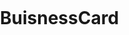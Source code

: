 # BuisnessCard<!DOCTYPE html>
<html>
<head>
    <meta charset="UTF-8">
    <meta http-equiv="X-UA-Compatible" content="IE=edge">
    <meta name="viewport" content="width=device-width, initial-scale=1.0">
    <title>Document</title>
    <style> 
        html, body, p {
            padding: 0;
            margin: 0;        
    }
    p, li {
            font-family: 'Segoe UI', Tahoma, Geneva, Verdana, serif;
    }

    .bold-text {
        font-weight: bold; 
        text-decoration: underline; 
        letter-spacing: 0,5px; 
        font-size: 40px; 
        color: rgb(0, 0, 0);
        list-style: none;
    }
    .A {
        font-weight: 700; 
        font-style: oblique;
    }
    .C {
        color:rgb(255, 255, 255);
        font-size: 30px;
        font-family:Georgia, 'Times New Roman', Times, serif;
        padding-top: 20px;
    }
    .F {
        background: #857d8f ;
    }
    .I {
        color: rgb(0, 0, 0); 
        font-size: 7mm;
        padding-top: 35px;
        padding-bottom: 20px;
    }
    .block1 {
        width: 1200px; 
        margin: auto;
        padding-top: 30px;
        padding-bottom: 20px;
    }
    .img {
        width: 80%; 
        object-fit: cover;
        padding-top: 60px;
        padding: auto;
    }
    .nav {
        list-style: none;
        padding: 0;
        margin: 0;
        display: flex;
    }
    .nav li {
        display: inline;
        margin: auto;
        padding-top: 0px;
        padding-bottom: 0px;
        font-size: 30px;
        cursor: pointer;
        font-family:Georgia, 'Times New Roman', Times, serif;
    }
    .vav {
        list-style: none;
        color: #9F9981;
        font-size: 5mm;
        padding: 0;
        margin: 0;
        list-style-image: url('./1687.png');
    }
    
    .osebe {
        list-style-image: url('./500_F_253707611_3goDKUC9Gaaf3I9Bz1txoaxPv3piNhFH.jpg');

    }

    </style>
</head>

<body>



    <div class="F">
        <div class="block1">       
        <ul class="C nav"></olclass>
            <li> <span class="bold-text C">Василий <br> Тептин</span> </li>
            <li>Опыт работы</li>
            <li>Достижения</li>
            <li>Личное</li>
            <li>Контакты</li>
        </ul>
        <img class="img" src="./ZPnJYTsaCBk.jpg" alt="Мое фото">
    <p class="C">
        Инженер производственно-технического отдела компании ***, г. Санкт-Петербург <br> Начинающий программист 
    </p>
        </div>
    <hr>   
    </div>


       <div class="block1 I">
        <h2>Опыт работы на данный момент отсутствует</h2>
    <ol>
        <li> Есть навыки программирования в Turbo Pascal (школьные годы) </li>
        <li> Есть навыки в создании сайта по роликам из ютуба> </li>
        <li> Год опыта работы на должности Инженер ПТО  </li>
    </ol>
    <hr>
    </div>  


    <div class="block1">
    <h2>Главные достижения за последние 7 лет</h2>
    <ol class="vav">
        <li>Окончил университет Путей Сообщения Императора Александра I</li>
        <li>Получил высшее образование в сфере управления (Менеджмент)</li>
        <li>Осуществил мечту-прыжок с парашютом</li>
        <li>Устроился на интересную работу</li>
        <li>Получил военское звание "Ефрейтор" во время срочной службы</li>
    </ol>
    </div>



    <div class="block1">
        <hr> 
    <h2>Мой принцип работы</h2>
        <hr>
        <p class="I"> 
        Моя жизнь — это поезд. В лучшие моменты мне кажется,что я им управляю. В худшие я представляю себя пассажиром. А иногда понимаю,что лежу на рельсах.
        </p>
    </div>



        <div class="block1">
    <h2>Kратко о себе</h2>
    <ol class="osebe">
        <li>с кем вы планируете общаться</li>
        <li>чего ждет оппонент от этого общения</li>
        <li>то вы можете ему предложить</li>
        <li>кто ваши основные конкуренты</li>
    </ol>
    <img src="index2.jpg" alt="Мое фото">
    <img src="images.jpg" alt="Мое фото">
    <img src="index.png" alt="Мое фото">
    <hr>
    <div>


        <div class="block1">
    <h3>Мои контакты</h3>
    <ul>
        <li>Номер телефона <span class="A" >73141</span> </li>
        <li>Мой мэйл <span class="A" >щлтмщфыуткмщфтукм.ьфшдюкг</span></li>
        <li>Мой адрес <span class="A" >***</span></li>
    </ul>
    </div>


</body>
</html>
